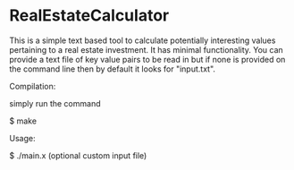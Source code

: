 # RealEstateCalculator
This is a simple text based tool to calculate potentially interesting values pertaining to a real estate investment. 
It has minimal functionality. You can provide a text file of key value pairs to be read in but if none is provided on the command line then by default it looks for "input.txt". 

Compilation:

simply run the command

$ make

Usage:

$ ./main.x (optional custom input file)

